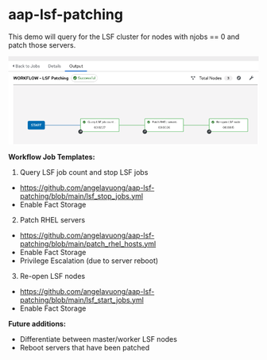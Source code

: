 # aap-lsf-patching

This demo will query for the LSF cluster for nodes with njobs == 0 and patch those servers. 

![image](https://github.com/angelavuong/aap-lsf-patching/blob/main/images/aap-lsf-patching.png)

**Workflow Job Templates:**
1. Query LSF job count and stop LSF jobs
- https://github.com/angelavuong/aap-lsf-patching/blob/main/lsf_stop_jobs.yml
- Enable Fact Storage

2. Patch RHEL servers
- https://github.com/angelavuong/aap-lsf-patching/blob/main/patch_rhel_hosts.yml
- Enable Fact Storage
- Privilege Escalation (due to server reboot)

3. Re-open LSF nodes
- https://github.com/angelavuong/aap-lsf-patching/blob/main/lsf_start_jobs.yml
- Enable Fact Storage

**Future additions:**
- Differentiate between master/worker LSF nodes
- Reboot servers that have been patched 
